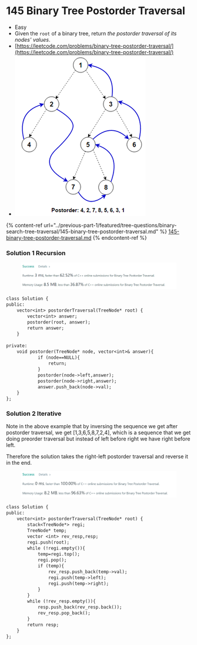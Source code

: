 # 145 Binary Tree Postorder Traversal

* Easy
* Given the `root` of a binary tree, return _the postorder traversal of its nodes' values_.
* [https://leetcode.com/problems/binary-tree-postorder-traversal/](https://leetcode.com/problems/binary-tree-postorder-traversal/)
* ![](<../.gitbook/assets/image (2).png>)

{% content-ref url="../previous-part-1/featured/tree-questions/binary-search-tree-traversal/145-binary-tree-postorder-traversal.md" %}
[145-binary-tree-postorder-traversal.md](../previous-part-1/featured/tree-questions/binary-search-tree-traversal/145-binary-tree-postorder-traversal.md)
{% endcontent-ref %}

### Solution 1 Recursion

<figure><img src="../.gitbook/assets/image (4) (1).png" alt=""><figcaption></figcaption></figure>

```
class Solution {
public:
    vector<int> postorderTraversal(TreeNode* root) {
        vector<int> answer;
        postorder(root, answer);
        return answer;
    }
    
private: 
    void postorder(TreeNode* node, vector<int>& answer){
            if (node==NULL){
                return;
            }
            postorder(node->left,answer);
            postorder(node->right,answer);
            answer.push_back(node->val);
    }
};
```

### Solution 2 Iterative

Note in the above example that by inversing the sequence we get after postorder traversal, we get \[1,3,6,5,8,7,2,4], which is a sequence that we get doing preorder traversal but instead of left before right we have right before left.&#x20;

Therefore the solution takes the right-left postorder traversal and reverse it in the end.&#x20;

<figure><img src="../.gitbook/assets/image (24).png" alt=""><figcaption></figcaption></figure>

```
class Solution {
public:
    vector<int> postorderTraversal(TreeNode* root) {
        stack<TreeNode*> regi;
        TreeNode* temp;
        vector <int> rev_resp,resp;
        regi.push(root);
        while (!regi.empty()){
            temp=regi.top();
            regi.pop();
            if (temp){
                rev_resp.push_back(temp->val);
                regi.push(temp->left);
                regi.push(temp->right);
            }              
        }
        while (!rev_resp.empty()){
            resp.push_back(rev_resp.back());
            rev_resp.pop_back();
        }                
        return resp;
    }
};
```
